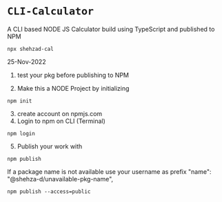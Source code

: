 # ```CLI-Calculator```
A CLI based NODE JS Calculator build using TypeScript and published to NPM
```
npx shehzad-cal
```

25-Nov-2022

1. test your pkg before publishing to NPM

2. Make this a NODE Project by initializing
```
npm init
```
<!-- ```npm link``` in example prod folder-->
3. create account on npmjs.com
4. Login to npm on CLI (Terminal)
```
npm login
```
5. Publish your work with 
```
npm publish
```


If a package name is not available use your username as prefix
    "name": "@shehza-d/unavailable-pkg-name",
```
npm publish --access=public
```